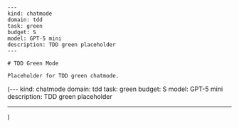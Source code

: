 ```chatmode
---
kind: chatmode
domain: tdd
task: green
budget: S
model: GPT-5 mini
description: TDD green placeholder
---

# TDD Green Mode

Placeholder for TDD green chatmode.

```

(---
kind: chatmode
domain: tdd
task: green
budget: S
model: GPT-5 mini
description: TDD green placeholder

---

)
